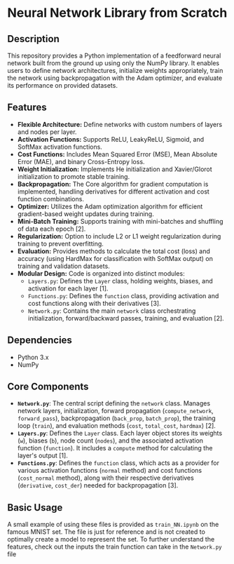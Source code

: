 # Neural Network Library from Scratch

## Description

This repository provides a Python implementation of a feedforward neural network built from the ground up using only the NumPy library. It enables users to define network architectures, initialize weights appropriately, train the network using backpropagation with the Adam optimizer, and evaluate its performance on provided datasets.

## Features

*   **Flexible Architecture:** Define networks with custom numbers of layers and nodes per layer.
*   **Activation Functions:** Supports ReLU, LeakyReLU, Sigmoid, and SoftMax activation functions.
*   **Cost Functions:** Includes Mean Squared Error (MSE), Mean Absolute Error (MAE), and binary Cross-Entropy loss.
*   **Weight Initialization:** Implements He initialization and Xavier/Glorot initialization to promote stable training.
*   **Backpropagation:** The Core algorithm for gradient computation is implemented, handling derivatives for different activation and cost function combinations.
*   **Optimizer:** Utilizes the Adam optimization algorithm for efficient gradient-based weight updates during training.
*   **Mini-Batch Training:** Supports training with mini-batches and shuffling of data each epoch [2].
*   **Regularization:** Option to include L2 or L1 weight regularization during training to prevent overfitting.
*   **Evaluation:** Provides methods to calculate the total cost (loss) and accuracy (using HardMax for classification with SoftMax output) on training and validation datasets.
*   **Modular Design:** Code is organized into distinct modules:
    *   `Layers.py`: Defines the `Layer` class, holding weights, biases, and activation for each layer [1].
    *   `Functions.py`: Defines the `function` class, providing activation and cost functions along with their derivatives [3].
    *   `Network.py`: Contains the main `network` class orchestrating initialization, forward/backward passes, training, and evaluation [2].

## Dependencies

*   Python 3.x
*   NumPy

## Core Components

*   **`Network.py`**: The central script defining the `network` class. Manages network layers, initialization, forward propagation (`compute_network`, `forward_pass`), backpropagation (`back_prop`, `batch_prop`), the training loop (`train`), and evaluation methods (`cost`, `total_cost`, `hardmax`) [2].
*   **`Layers.py`**: Defines the `Layer` class. Each layer object stores its weights (`w`), biases (`b`), node count (`nodes`), and the associated activation function (`function`). It includes a `compute` method for calculating the layer's output [1].
*   **`Functions.py`**: Defines the `function` class, which acts as a provider for various activation functions (`normal` method) and cost functions (`cost_normal` method), along with their respective derivatives (`derivative`, `cost_der`) needed for backpropagation [3].

## Basic Usage
A small example of using these files is provided as `train_NN.ipynb` on the famous MNIST set. The file is just for reference and is not created to optimally create a model to represent the set. To further understand the features, check out the inputs the train function can take in the `Network.py` file
